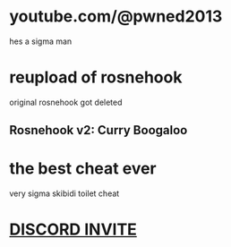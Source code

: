 # youtube.com/@pwned2013
hes a sigma man
# reupload of rosnehook
original rosnehook got deleted
## Rosnehook v2: Curry Boogaloo

# the best cheat ever
very sigma skibidi toilet cheat
# [DISCORD INVITE](https://discord.gg/SpetKkj3fx)
